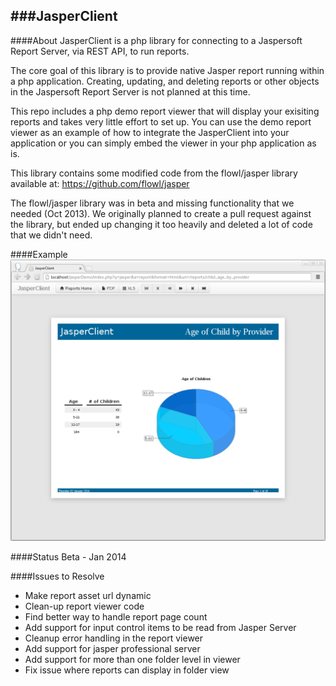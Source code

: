 ###JasperClient
--


####About
JasperClient is a php library for connecting to a Jaspersoft Report Server,
via REST API, to run reports.

The core goal of this library is to provide native Jasper report running within
a php application. Creating, updating, and deleting reports or other objects
in the Jaspersoft Report Server is not planned at this time.

This repo includes a php demo report viewer that will display your exisiting
reports and takes very little effort to set up.  You can use the demo report
viewer as an example of how to integrate the JasperClient into your application
or you can simply embed the viewer in your php application as is.
 
This library contains some modified code from the flowl/jasper library available at:
https://github.com/flowl/jasper

The flowl/jasper library was in beta and missing functionality that we needed
(Oct 2013). We originally planned to create a pull request against the library,
but ended up changing it too heavily and deleted a lot of code that we didn't
need.


####Example
![JasperClient Demo](doc/img/JasperClientDemo1.png)


####Status
Beta - Jan 2014


####Issues to Resolve
* Make report asset url dynamic
* Clean-up report viewer code
* Find better way to handle report page count
* Add support for input control items to be read from Jasper Server
* Cleanup error handling in the report viewer
* Add support for jasper professional server
* Add support for more than one folder level in viewer
* Fix issue where reports can display in folder view
